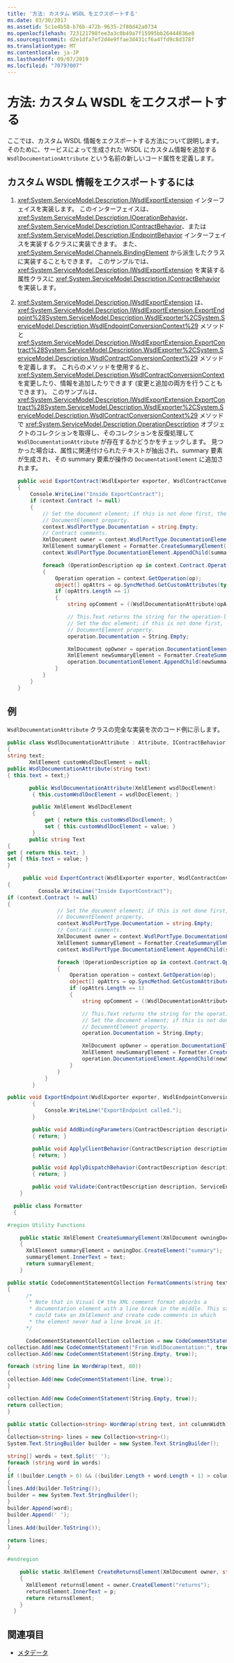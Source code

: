 ```yaml
---
title: '方法: カスタム WSDL をエクスポートする'
ms.date: 03/30/2017
ms.assetid: 5c1e4b58-b76b-472b-9635-2f80d42a0734
ms.openlocfilehash: 723121798fee3a3c0b49a7f15995bb26444836e8
ms.sourcegitcommit: d2e1dfa7ef2d4e9ffae3d431cf6a4ffd9c8d378f
ms.translationtype: MT
ms.contentlocale: ja-JP
ms.lasthandoff: 09/07/2019
ms.locfileid: "70797007"
---
```

# <a name="how-to-export-custom-wsdl"></a>方法: カスタム WSDL をエクスポートする

ここでは、カスタム WSDL 情報をエクスポートする方法について説明します。 そのために、サービスによって生成された WSDL にカスタム情報を追加する `WsdlDocumentationAttribute` という名前の新しいコード属性を定義します。

## <a name="to-export-custom-wsdl-information"></a>カスタム WSDL 情報をエクスポートするには

1. <xref:System.ServiceModel.Description.IWsdlExportExtension> インターフェイスを実装します。 このインターフェイスは、<xref:System.ServiceModel.Description.IOperationBehavior>、<xref:System.ServiceModel.Description.IContractBehavior>、または <xref:System.ServiceModel.Description.IEndpointBehavior> インターフェイスを実装するクラスに実装できます。 また、<xref:System.ServiceModel.Channels.BindingElement> から派生したクラスに実装することもできます。 このサンプルでは、<xref:System.ServiceModel.Description.IWsdlExportExtension> を実装する属性クラスに <xref:System.ServiceModel.Description.IContractBehavior> を実装します。

2. <xref:System.ServiceModel.Description.IWsdlExportExtension> は、<xref:System.ServiceModel.Description.IWsdlExportExtension.ExportEndpoint%28System.ServiceModel.Description.WsdlExporter%2CSystem.ServiceModel.Description.WsdlEndpointConversionContext%29> メソッドと <xref:System.ServiceModel.Description.IWsdlExportExtension.ExportContract%28System.ServiceModel.Description.WsdlExporter%2CSystem.ServiceModel.Description.WsdlContractConversionContext%29> メソッドを定義します。 これらのメソッドを使用すると、<xref:System.ServiceModel.Description.WsdlContractConversionContext> を変更したり、情報を追加したりできます (変更と追加の両方を行うこともできます)。 このサンプルは、<xref:System.ServiceModel.Description.IWsdlExportExtension.ExportContract%28System.ServiceModel.Description.WsdlExporter%2CSystem.ServiceModel.Description.WsdlContractConversionContext%29> メソッドで <xref:System.ServiceModel.Description.OperationDescription> オブジェクトのコレクションを取得し、そのコレクションを反復処理して `WsdlDocumentationAttribute` が存在するかどうかをチェックします。 見つかった場合は、属性に関連付けられたテキストが抽出され、summary 要素が生成され、その summary 要素が操作の `DocumentationElement` に追加されます。

    ```csharp
    public void ExportContract(WsdlExporter exporter, WsdlContractConversionContext context)
    {
        Console.WriteLine("Inside ExportContract");
        if (context.Contract != null)
        {
            // Set the document element; if this is not done first, there is no XmlElement in the
            // DocumentElement property.
            context.WsdlPortType.Documentation = string.Empty;
            // Contract comments.
            XmlDocument owner = context.WsdlPortType.DocumentationElement.OwnerDocument;
            XmlElement summaryElement = Formatter.CreateSummaryElement(owner, this.Text);
            context.WsdlPortType.DocumentationElement.AppendChild(summaryElement);

            foreach (OperationDescription op in context.Contract.Operations)
            {
                Operation operation = context.GetOperation(op);
                object[] opAttrs = op.SyncMethod.GetCustomAttributes(typeof(WsdlDocumentationAttribute), false);
                if (opAttrs.Length == 1)
                {
                    string opComment = ((WsdlDocumentationAttribute)opAttrs[0]).Text;

                    // This.Text returns the string for the operation-level attributes.
                    // Set the doc element; if this is not done first, there is no XmlElement in the
                    // DocumentElement property.
                    operation.Documentation = String.Empty;

                    XmlDocument opOwner = operation.DocumentationElement.OwnerDocument;
                    XmlElement newSummaryElement = Formatter.CreateSummaryElement(opOwner, opComment);
                    operation.DocumentationElement.AppendChild(newSummaryElement);
                }
            }
        }
    }
    ```

## <a name="example"></a>例

`WsdlDocumentationAttribute` クラスの完全な実装を次のコード例に示します。

```csharp
public class WsdlDocumentationAttribute : Attribute, IContractBehavior, IWsdlExportExtension
{
string text;
       XmlElement customWsdlDocElement = null;
public WsdlDocumentationAttribute(string text)
{ this.text = text;}

       public WsdlDocumentationAttribute(XmlElement wsdlDocElement)
        { this.customWsdlDocElement = wsdlDocElement; }

        public XmlElement WsdlDocElement
        {
            get { return this.customWsdlDocElement; }
            set { this.customWsdlDocElement = value; }
        }
       public string Text
{
get { return this.text; }
set { this.text = value; }
}

     public void ExportContract(WsdlExporter exporter, WsdlContractConversionContext context)
{
          Console.WriteLine("Inside ExportContract");
if (context.Contract != null)
{
                // Set the document element; if this is not done first, there is no XmlElement in the
                // DocumentElement property.
                context.WsdlPortType.Documentation = string.Empty;
                // Contract comments.
                XmlDocument owner = context.WsdlPortType.DocumentationElement.OwnerDocument;
                XmlElement summaryElement = Formatter.CreateSummaryElement(owner, this.Text);
                context.WsdlPortType.DocumentationElement.AppendChild(summaryElement);

                foreach (OperationDescription op in context.Contract.Operations)
                {
                    Operation operation = context.GetOperation(op);
                    object[] opAttrs = op.SyncMethod.GetCustomAttributes(typeof(WsdlDocumentationAttribute), false);
                    if (opAttrs.Length == 1)
                    {
                        string opComment = ((WsdlDocumentationAttribute)opAttrs[0]).Text;

                        // This.Text returns the string for the operation-level attributes.
                        // Set the document element; if this is not done first, there is no XmlElement in the
                        // DocumentElement property.
                        operation.Documentation = String.Empty;

                        XmlDocument opOwner = operation.DocumentationElement.OwnerDocument;
                        XmlElement newSummaryElement = Formatter.CreateSummaryElement(opOwner, opComment);
                        operation.DocumentationElement.AppendChild(newSummaryElement);
                    }
                }
            }
        }

public void ExportEndpoint(WsdlExporter exporter, WsdlEndpointConversionContext context)
        {
            Console.WriteLine("ExportEndpoint called.");
        }

        public void AddBindingParameters(ContractDescription description, ServiceEndpoint endpoint, BindingParameterCollection parameters)
        { return; }

        public void ApplyClientBehavior(ContractDescription description, ServiceEndpoint endpoint, ClientRuntime client)
        { return; }

        public void ApplyDispatchBehavior(ContractDescription description, ServiceEndpoint endpoint, DispatchRuntime dispatch)
        { return; }

        public void Validate(ContractDescription description, ServiceEndpoint endpoint) { return; }
    }

  public class Formatter
  {

#region Utility Functions

    public static XmlElement CreateSummaryElement(XmlDocument owningDoc, string text)
    {
      XmlElement summaryElement = owningDoc.CreateElement("summary");
      summaryElement.InnerText = text;
      return summaryElement;
    }

public static CodeCommentStatementCollection FormatComments(string text)
{
      /*
       * Note that in Visual C# the XML comment format absorbs a
       * documentation element with a line break in the middle. This sample
       * could take an XmlElement and create code comments in which
       * the element never had a line break in it.
      */

      CodeCommentStatementCollection collection = new CodeCommentStatementCollection();
collection.Add(new CodeCommentStatement("From WsdlDocumentation:", true));
collection.Add(new CodeCommentStatement(String.Empty, true));

foreach (string line in WordWrap(text, 80))
{
collection.Add(new CodeCommentStatement(line, true));
}

collection.Add(new CodeCommentStatement(String.Empty, true));
return collection;
}

public static Collection<string> WordWrap(string text, int columnWidth)
{
Collection<string> lines = new Collection<string>();
System.Text.StringBuilder builder = new System.Text.StringBuilder();

string[] words = text.Split(' ');
foreach (string word in words)
{
if ((builder.Length > 0) && ((builder.Length + word.Length + 1) > columnWidth))
{
lines.Add(builder.ToString());
builder = new System.Text.StringBuilder();
}
builder.Append(word);
builder.Append(' ');
}
lines.Add(builder.ToString());

return lines;
}

#endregion

    public static XmlElement CreateReturnsElement(XmlDocument owner, string p)
    {
      XmlElement returnsElement = owner.CreateElement("returns");
      returnsElement.InnerText = p;
      return returnsElement;
    }
  }
```

## <a name="see-also"></a>関連項目

- [メタデータ](../feature-details/metadata.md)
